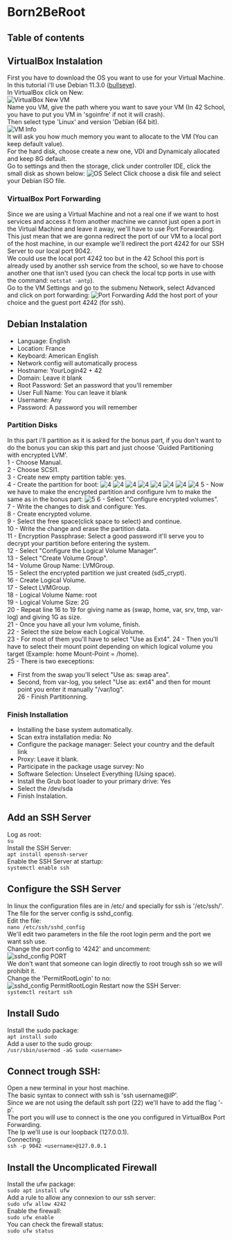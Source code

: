 # Born2BeRoot

## Table of contents

## VirtualBox Instalation
First you have to download the OS you want to use for your Virtual Machine.  
In this tutorial i'll use Debian 11.3.0 ([bullseye](https://cdimage.debian.org/debian-cd/current/amd64/iso-cd/debian-11.3.0-amd64-netinst.iso)).  
In VirtualBox click on New:  
![VirtualBox New VM](https://github.com/GrolschSec/Born2BeRoot/blob/main/Screenshot/1.png)  
Name you VM, give the path where you want to save your VM (In 42 School, you have to put you VM in 'sgoinfre' if not it will crash).  
Then select type 'Linux' and version 'Debian (64 bit).  
![VM Info](https://github.com/GrolschSec/Born2BeRoot/blob/main/Screenshot/2.png)  
It will ask you how much memory you want to allocate to the VM (You can keep default value).  
For the hard disk, choose create a new one, VDI and Dynamicaly allocated and keep 8G default.  
Go to settings and then the storage, click under controller IDE, click the small disk as shown below:
![OS Select](https://github.com/GrolschSec/Born2BeRoot/blob/main/Screenshot/4.png)
Click choose a disk file and select your Debian ISO file.
### VirtualBox Port Forwarding
Since we are using a Virtual Machine and not a real one if we want to host services and access it from another machine we cannot just open a port in the Virtual Machine and leave it away, we'll have to use Port Forwarding.  
This just mean that we are gonna redirect the port of our VM to a local port of the host machine, in our example we'll redirect the port 4242 for our SSH Server to our local port 9042.  
We could use the local port 4242 too but in the 42 School this port is already used by another ssh service from the school, so we have to choose another one that isn't used (you can check the local tcp ports in use with the command: ```netstat -antp```).  
Go to the VM Settings and go to the submenu Network, select Advanced and click on port forwarding:
![Port Forwarding](https://github.com/GrolschSec/Born2BeRoot/blob/main/Screenshot/6.png)
Add the host port of your choice and the guest port 4242 (for ssh).
## Debian Instalation
- Language: English
- Location: France
- Keyboard: American English
- Network config will automatically process
- Hostname: YourLogin42 + 42
- Domain: Leave it blank
- Root Password: Set an password that you'll remember
- User Full Name: You can leave it blank
- Username: Any
- Password: A password you will remember

### Partition Disks
In this part i'll partition as it is asked for the bonus part, if you don't want to do the bonus you can skip this part and just choose 'Guided Partitioning with encrypted LVM'.  
1 - Choose Manual.  
2 - Choose SCSI1.  
3 - Create new empty partition table: yes.  
4 - Create the partition for boot:
![4](https://github.com/GrolschSec/Born2BeRoot/blob/main/Screenshot/boot/1.png)
![4](https://github.com/GrolschSec/Born2BeRoot/blob/main/Screenshot/boot/2.png)
![4](https://github.com/GrolschSec/Born2BeRoot/blob/main/Screenshot/boot/3.png)
![4](https://github.com/GrolschSec/Born2BeRoot/blob/main/Screenshot/boot/4.png)
![4](https://github.com/GrolschSec/Born2BeRoot/blob/main/Screenshot/boot/5.png)
![4](https://github.com/GrolschSec/Born2BeRoot/blob/main/Screenshot/boot/6.png)
![4](https://github.com/GrolschSec/Born2BeRoot/blob/main/Screenshot/boot/7.png)
![4](https://github.com/GrolschSec/Born2BeRoot/blob/main/Screenshot/boot/8.png)
5 - Now we have to make the encrypted partition and configure lvm to make the same as in the bonus part:
![5](https://github.com/GrolschSec/Born2BeRoot/blob/main/Screenshot/bonus.png)
6 - Select "Configure encrypted volumes".  
7 - Write the changes to disk and configure: Yes.  
8 - Create encrypted volume.  
9 - Select the free space(click space to select) and continue.  
10 - Write the change and erase the partition data.  
11 - Encryption Passphrase: Select a good password it'll serve you to decrypt your partition before entering the system.  
12 - Select "Configure the Logical Volume Manager".  
13 - Select "Create Volume Group".  
14 - Volume Group Name: LVMGroup.  
15 - Select the encrypted partition we just created (sd5_crypt).  
16 - Create Logical Volume.  
17 - Select LVMGroup.  
18 - Logical Volume Name: root  
19 - Logical Volume Size: 2G  
20 - Repeat line 16 to 19 for giving name as (swap, home, var, srv, tmp, var-log) and giving 1G as size.  
21 - Once you have all your lvm volume, finish.  
22 - Select the size below each Logical Volume.  
23 - For most of them you'll have to select "Use as Ext4".
24 - Then you'll have to select their mount point depending on which logical volume you target (Example: home Mount-Point = /home).  
25 - There is two execeptions:  
- First from the swap you'll select "Use as: swap area".  
- Second, from var-log, you select "Use as: ext4" and then for mount point you enter it manually "/var/log".  
26 - Finish Partitionning.  
### Finish Installation
- Installing the base system automatically.  
- Scan extra installation media: No  
- Configure the package manager: Select your country and the default link  
- Proxy: Leave it blank.  
- Participate in the package usage survey: No  
- Software Selection: Unselect Everything (Using space).  
- Install the Grub boot loader to your primary drive: Yes  
- Select the /dev/sda   
- Finish Instalation.  
## Add an SSH Server
Log as root:  
	```su```  
Install the SSH Server:  
	```apt install openssh-server```  
Enable the SSH Server at startup:   
	```systemctl enable ssh```  

## Configure the SSH Server
In linux the configuration files are in /etc/ and specially for ssh is '/etc/ssh/'.  
The file for the server config is sshd_config.  
Edit the file:  
	```nano /etc/ssh/sshd_config```  
We'll edit two parameters in the file the root login perm and the port we want ssh use.  
Change the port config to '4242' and uncomment:  
	![sshd_config PORT](https://github.com/GrolschSec/BornToBeRoot/blob/main/Screenshot/15.png)  
We don't want that someone can login directly to root trough ssh so we will prohibit it.  
Change the 'PermitRootLogin' to no:  
	![sshd_config PermitRootLogin](https://github.com/GrolschSec/BornToBeRoot/blob/main/Screenshot/16.png)
Restart now the SSH Server:  
	```systemctl restart ssh```  
## Install Sudo
Install the sudo package:  
	```apt install sudo```  
Add a user to the sudo group:  
	```/usr/sbin/usermod -aG sudo <username>```  
## Connect trough SSH:
Open a new terminal in your host machine.  
The basic syntax to connect with ssh is 'ssh username@IP'.  
Since we are not using the default ssh port (22) we'll have to add the flag '-p'.  
The port you will use to connect is the one you configured in VirtualBox Port Forwarding.  
The Ip we'll use is our loopback (127.0.0.1).  
Connecting:  
	```ssh -p 9042 <username>@127.0.0.1```  

## Install the Uncomplicated Firewall
Install the ufw package:  
	```sudo apt install ufw```  
Add a rule to allow any connexion to our ssh server:  
	```sudo ufw allow 4242```  
Enable the firewall:  
	```sudo ufw enable```  
You can check the firewall status:  
	```sudo ufw status```  
